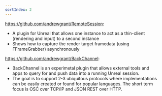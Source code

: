 ```yaml
---
sortIndex: 2
---
```


<https://github.com/andrewgrant/RemoteSession>:

- A plugin for Unreal that allows one instance to act as a thin-client (rendering and input) to a second instance
- Shows how to capture the render target framedata (using FFrameGrabber) asynchronously

<https://github.com/andrewgrant/BackChannel>:

- BackChannel is an experimetal plugin that allows external tools and apps to query for and push data into a running Unreal session.
- The goal is to support 2-3 ubiquitous protocols where implementations can be easily created or found for popular languages. The short term focus is OSC over TCP/IP and JSON REST over HTTP.
